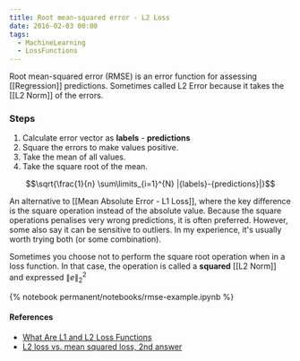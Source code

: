 ```yaml
---
title: Root mean-squared error - L2 Loss
date: 2016-02-03 00:00
tags:
  - MachineLearning
  - LossFunctions
---
```


Root mean-squared error (RMSE) is an error function for assessing [[Regression]] predictions. Sometimes called L2 Error because it takes the [[L2 Norm]] of the errors.

### Steps

1. Calculate error vector as **labels** - **predictions**
2. Square the errors to make values positive.
3. Take the mean of all values.
4. Take the square root of the mean.

$$\sqrt{\frac{1}{n} \sum\limits_{i=1}^{N} |{labels}-{predictions}|}$$

An alternative to [[Mean Absolute Error - L1 Loss]], where the key difference is the square operation instead of the absolute value. Because the square operations penalises very wrong predictions, it is often preferred. However, some also say it can be sensitive to outliers. In my experience, it's usually worth trying both (or some combination).

Sometimes you choose not to perform the square root operation when in a loss function. In that case, the operation is called a **squared** [[L2 Norm]] and expressed $\| e\|^{2}_{2}$

{% notebook permanent/notebooks/rmse-example.ipynb %}

#### References

* [What Are L1 and L2 Loss Functions](https://afteracademy.com/blog/what-are-l1-and-l2-loss-functions#:~:text=L2%20Loss%20Function%20is%20used,value%20and%20the%20predicted%20value.)
* [L2 loss vs. mean squared loss, 2nd answer](https://datascience.stackexchange.com/questions/26180/l2-loss-vs-mean-squared-loss)
